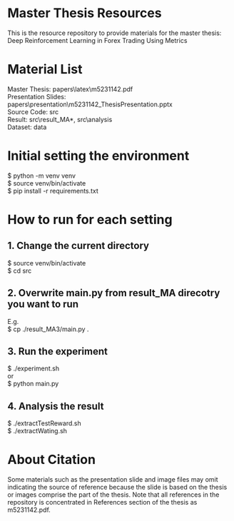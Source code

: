 # Master Thesis Resources
This is the resource repository to provide materials for the master thesis:  
Deep Reinforcement Learning in Forex Trading Using Metrics  

# Material List
Master Thesis: papers\latex\m5231142.pdf  
Presentation Slides: papers\presentation\m5231142_ThesisPresentation.pptx  
Source Code: src  
Result: src\result_MA*, src\analysis  
Dataset: data  

# Initial setting the environment

  $ python -m venv venv  
  $ source venv/bin/activate  
  $ pip install -r requirements.txt  

# How to run for each setting
## 1. Change the current directory
  $ source venv/bin/activate  
  $ cd src  

## 2. Overwrite main.py from result_MA direcotry you want to run
E.g.  
  $ cp ./result_MA3/main.py .  

## 3. Run the experiment
  $ ./experiment.sh  
or  
  $ python main.py  

## 4. Analysis the result
$ ./extractTestReward.sh  
$ ./extractWating.sh

# About Citation
Some materials such as the presentation slide and image files may omit indicating the source of reference because the slide is based on the thesis or images comprise the part of the thesis. Note that all references in the repository is concentrated in References section of the thesis as m5231142.pdf.  
